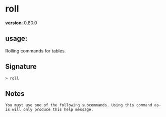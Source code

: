# roll

**version**: 0.80.0

## **usage**:

Rolling commands for tables.

## Signature

`> roll `

## Notes

```text
You must use one of the following subcommands. Using this command as-is will only produce this help message.
```
